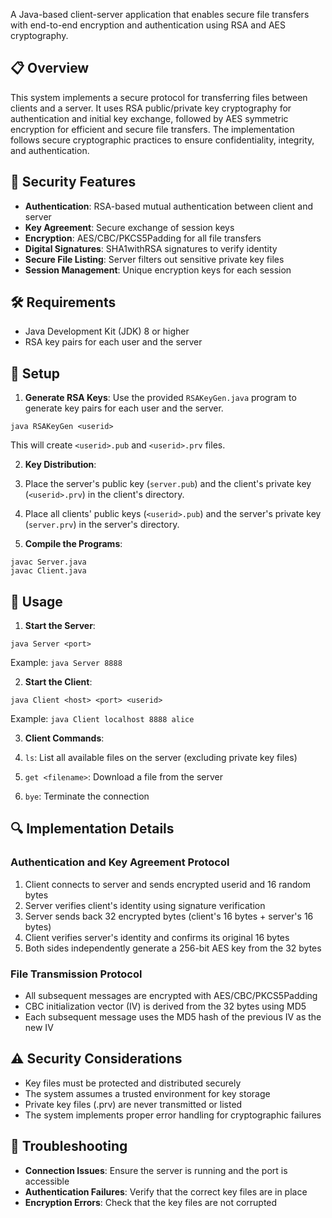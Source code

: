 

A Java-based client-server application that enables secure file transfers with end-to-end encryption and authentication using RSA and AES cryptography.

## 📋 Overview

This system implements a secure protocol for transferring files between clients and a server. It uses RSA public/private key cryptography for authentication and initial key exchange, followed by AES symmetric encryption for efficient and secure file transfers. The implementation follows secure cryptographic practices to ensure confidentiality, integrity, and authentication.

## 🔐 Security Features

- **Authentication**: RSA-based mutual authentication between client and server
- **Key Agreement**: Secure exchange of session keys
- **Encryption**: AES/CBC/PKCS5Padding for all file transfers
- **Digital Signatures**: SHA1withRSA signatures to verify identity
- **Secure File Listing**: Server filters out sensitive private key files
- **Session Management**: Unique encryption keys for each session


## 🛠️ Requirements

- Java Development Kit (JDK) 8 or higher
- RSA key pairs for each user and the server


## 🔧 Setup

1. **Generate RSA Keys**:
Use the provided `RSAKeyGen.java` program to generate key pairs for each user and the server.

```plaintext
java RSAKeyGen <userid>
```

This will create `<userid>.pub` and `<userid>.prv` files.


2. **Key Distribution**:

1. Place the server's public key (`server.pub`) and the client's private key (`<userid>.prv`) in the client's directory.
2. Place all clients' public keys (`<userid>.pub`) and the server's private key (`server.prv`) in the server's directory.



3. **Compile the Programs**:

```plaintext
javac Server.java
javac Client.java
```




## 🚀 Usage

1. **Start the Server**:

```plaintext
java Server <port>
```

Example: `java Server 8888`


2. **Start the Client**:

```plaintext
java Client <host> <port> <userid>
```

Example: `java Client localhost 8888 alice`


3. **Client Commands**:

1. `ls`: List all available files on the server (excluding private key files)
2. `get <filename>`: Download a file from the server
3. `bye`: Terminate the connection





## 🔍 Implementation Details

### Authentication and Key Agreement Protocol

1. Client connects to server and sends encrypted userid and 16 random bytes
2. Server verifies client's identity using signature verification
3. Server sends back 32 encrypted bytes (client's 16 bytes + server's 16 bytes)
4. Client verifies server's identity and confirms its original 16 bytes
5. Both sides independently generate a 256-bit AES key from the 32 bytes


### File Transmission Protocol

- All subsequent messages are encrypted with AES/CBC/PKCS5Padding
- CBC initialization vector (IV) is derived from the 32 bytes using MD5
- Each subsequent message uses the MD5 hash of the previous IV as the new IV


## ⚠️ Security Considerations

- Key files must be protected and distributed securely
- The system assumes a trusted environment for key storage
- Private key files (.prv) are never transmitted or listed
- The system implements proper error handling for cryptographic failures


## 🔎 Troubleshooting

- **Connection Issues**: Ensure the server is running and the port is accessible
- **Authentication Failures**: Verify that the correct key files are in place
- **Encryption Errors**: Check that the key files are not corrupted
